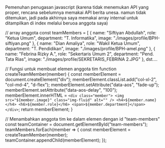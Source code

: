 Pemenuhan penugasan javascript
(karena tidak menemukan API yang proper, rencana sebelumnya memakai API berita unesa. namun tidak ditemukan, jadi pada akhirnya saya memakai array internal untuk ditampilkan di index melalui beruoa anggota saya)

// array anggota
const teamMembers = [
      { name: "Siftiyan Abdullah", role: "Ketua Umum", department: "T. Informatika", image: "./images/profile/BPH-siftiyan.png" },
      { name: "Dian Amaliya", role: "Wakil Ketua Umum", department: "T. Pendidikan", image: "./images/profile/BPH-amel.png" },
      { name: "Febrina Rizky A.", role: "Sekertaris Umum 2", department: "Pend. Tata Rias", image: "./images/profile/SEKRETARIS_FEBRINA 2.JPG" },
dst....

 // Fungsi untuk membuat elemen anggota tim
  function createTeamMember(member) {
    const memberElement = document.createElement("div");
    memberElement.classList.add("col-xl-2", "col-md-4", "d-flex");
    memberElement.setAttribute("data-aos", "fade-up");
    memberElement.setAttribute("data-aos-delay", "100");
    memberElement.innerHTML = `
      <div class="member">
        <img src="${member.image}" class="img-fluid" alt="" />
        <h4>${member.name}</h4>
        <h6>${member.role}</h6>
        <span>${member.department}</span>
      </div>
    `;
    return memberElement;
  }
  
  // Menambahkan anggota tim ke dalam elemen dengan id "team-members"
  const teamContainer = document.getElementById("team-members");
  teamMembers.forEach(member => {
    const memberElement = createTeamMember(member);
    teamContainer.appendChild(memberElement);
  });
  
